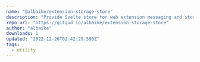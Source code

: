 ```yaml
---
name: "@albaike/extension-storage-store"
description: "Provide Svelte store for web extension messaging and storage."
repo_url: "https://gitgud.io/albaike/extension-storage-store"
author: "albaike"
downloads: 1
updated: "2022-12-26T02:42:29.596Z"
tags: 
  - utility
---
```

